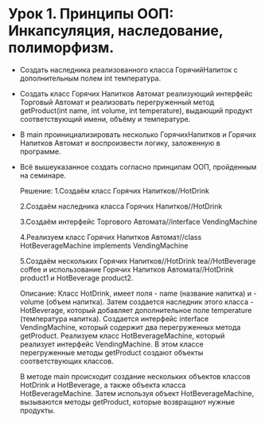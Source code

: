 # Урок 1. Принципы ООП: Инкапсуляция, наследование, полиморфизм.

- Создать наследника реализованного класса ГорячийНапиток с дополнительным полем int температура.
- Создать класс Горячих Напитков Автомат реализующий интерфейс Торговый Автомат и реализовать перегруженный метод getProduct(int name, int volume, int temperature), выдающий продукт соответствующий имени, объёму и температуре.
- В main проинициализировать несколько ГорячихНапитков и Горячих Напитков Автомат и воспроизвести логику, заложенную в программе.
- Всё вышеуказанное создать согласно принципам ООП, пройденным на семинаре.

  Решение:
  1.Создаём класс Горячих Напитков//HotDrink
  
  2.Создаём наследника класса Горячих Напитков//HotDrink
  
  3.Создаём интерфейс Торгового Автомата//interface VendingMachine
  
  4.Реализуем класс Горячих Напитков Автомат//class HotBeverageMachine implements VendingMachine
  
  5.Создаём нескольких Горячих Напитков//HotDrink tea//HotBeverage coffee и использование Горячих Напитков Автомата//HotDrink product1 и HotBeverage product2.
  
 
  Описание:
  Класс HotDrink, имеет поля - name (название напитка) и - volume (объем напитка). Затем создается наследник этого класса - HotBeverage, который добавляет дополнительное поле temperature (температура напитка).
  Создается интерфейс interface VendingMachine, который содержит два перегруженных метода getProduct. Реализуем класс HotBeverageMachine, который реализует интерфейс VendingMachine.
  В этом классе перегруженные методы getProduct создают объекты соответствующих классов.

  В методе main происходит создание нескольких объектов классов HotDrink и HotBeverage, а также объекта класса HotBeverageMachine.
  Затем используя объект HotBeverageMachine, вызываются методы getProduct, которые возвращают нужные продукты.

